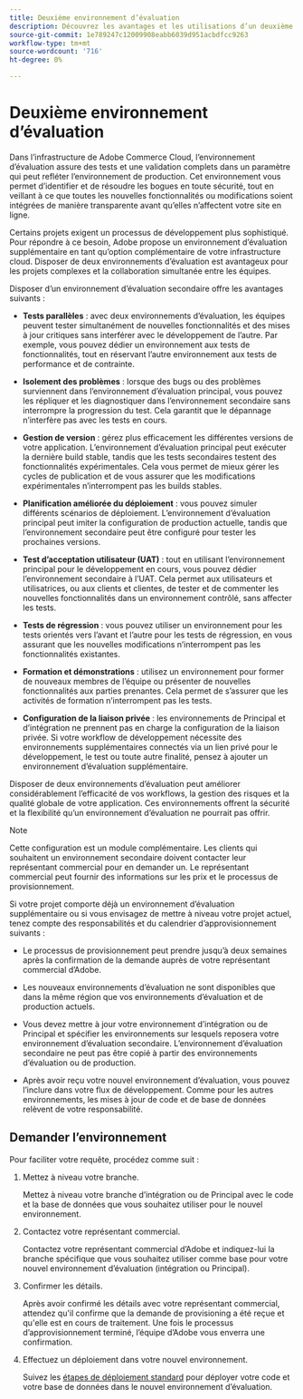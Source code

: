 ```yaml
---
title: Deuxième environnement d’évaluation
description: Découvrez les avantages et les utilisations d’un deuxième environnement d’évaluation pour les tests parallèles, l’isolation des problèmes, le contrôle de version, etc.
source-git-commit: 1e789247c12009908eabb6039d951acbdfcc9263
workflow-type: tm+mt
source-wordcount: '716'
ht-degree: 0%

---
```


# Deuxième environnement d’évaluation

Dans l’infrastructure de Adobe Commerce Cloud, l’environnement d’évaluation assure des tests et une validation complets dans un paramètre qui peut refléter l’environnement de production. Cet environnement vous permet d’identifier et de résoudre les bogues en toute sécurité, tout en veillant à ce que toutes les nouvelles fonctionnalités ou modifications soient intégrées de manière transparente avant qu’elles n’affectent votre site en ligne.

Certains projets exigent un processus de développement plus sophistiqué. Pour répondre à ce besoin, Adobe propose un environnement d’évaluation supplémentaire en tant qu’option complémentaire de votre infrastructure cloud. Disposer de deux environnements d’évaluation est avantageux pour les projets complexes et la collaboration simultanée entre les équipes.

Disposer d’un environnement d’évaluation secondaire offre les avantages suivants :

- **Tests parallèles** : avec deux environnements d’évaluation, les équipes peuvent tester simultanément de nouvelles fonctionnalités et des mises à jour critiques sans interférer avec le développement de l’autre. Par exemple, vous pouvez dédier un environnement aux tests de fonctionnalités, tout en réservant l’autre environnement aux tests de performance et de contrainte.

- **Isolement des problèmes** : lorsque des bugs ou des problèmes surviennent dans l’environnement d’évaluation principal, vous pouvez les répliquer et les diagnostiquer dans l’environnement secondaire sans interrompre la progression du test. Cela garantit que le dépannage n’interfère pas avec les tests en cours.

- **Gestion de version** : gérez plus efficacement les différentes versions de votre application. L’environnement d’évaluation principal peut exécuter la dernière build stable, tandis que les tests secondaires testent des fonctionnalités expérimentales. Cela vous permet de mieux gérer les cycles de publication et de vous assurer que les modifications expérimentales n’interrompent pas les builds stables.

- **Planification améliorée du déploiement** : vous pouvez simuler différents scénarios de déploiement. L’environnement d’évaluation principal peut imiter la configuration de production actuelle, tandis que l’environnement secondaire peut être configuré pour tester les prochaines versions.

- **Test d’acceptation utilisateur (UAT)** : tout en utilisant l’environnement principal pour le développement en cours, vous pouvez dédier l’environnement secondaire à l’UAT. Cela permet aux utilisateurs et utilisatrices, ou aux clients et clientes, de tester et de commenter les nouvelles fonctionnalités dans un environnement contrôlé, sans affecter les tests.

- **Tests de régression** : vous pouvez utiliser un environnement pour les tests orientés vers l’avant et l’autre pour les tests de régression, en vous assurant que les nouvelles modifications n’interrompent pas les fonctionnalités existantes.

- **Formation et démonstrations** : utilisez un environnement pour former de nouveaux membres de l’équipe ou présenter de nouvelles fonctionnalités aux parties prenantes. Cela permet de s’assurer que les activités de formation n’interrompent pas les tests.

- **Configuration de la liaison privée** : les environnements de Principal et d’intégration ne prennent pas en charge la configuration de la liaison privée. Si votre workflow de développement nécessite des environnements supplémentaires connectés via un lien privé pour le développement, le test ou toute autre finalité, pensez à ajouter un environnement d’évaluation supplémentaire.

Disposer de deux environnements d’évaluation peut améliorer considérablement l’efficacité de vos workflows, la gestion des risques et la qualité globale de votre application. Ces environnements offrent la sécurité et la flexibilité qu’un environnement d’évaluation ne pourrait pas offrir.

>[!NOTE]
>
>Cette configuration est un module complémentaire. Les clients qui souhaitent un environnement secondaire doivent contacter leur représentant commercial pour en demander un. Le représentant commercial peut fournir des informations sur les prix et le processus de provisionnement.

Si votre projet comporte déjà un environnement d’évaluation supplémentaire ou si vous envisagez de mettre à niveau votre projet actuel, tenez compte des responsabilités et du calendrier d’approvisionnement suivants :

- Le processus de provisionnement peut prendre jusqu’à deux semaines après la confirmation de la demande auprès de votre représentant commercial d’Adobe.

- Les nouveaux environnements d’évaluation ne sont disponibles que dans la même région que vos environnements d’évaluation et de production actuels.

- Vous devez mettre à jour votre environnement d’intégration ou de Principal et spécifier les environnements sur lesquels reposera votre environnement d’évaluation secondaire. L’environnement d’évaluation secondaire ne peut pas être copié à partir des environnements d’évaluation ou de production.

- Après avoir reçu votre nouvel environnement d’évaluation, vous pouvez l’inclure dans votre flux de développement. Comme pour les autres environnements, les mises à jour de code et de base de données relèvent de votre responsabilité.

## Demander l’environnement

Pour faciliter votre requête, procédez comme suit :

1. Mettez à niveau votre branche.

   Mettez à niveau votre branche d’intégration ou de Principal avec le code et la base de données que vous souhaitez utiliser pour le nouvel environnement.

1. Contactez votre représentant commercial.

   Contactez votre représentant commercial d’Adobe et indiquez-lui la branche spécifique que vous souhaitez utiliser comme base pour votre nouvel environnement d’évaluation (intégration ou Principal).

1. Confirmer les détails.

   Après avoir confirmé les détails avec votre représentant commercial, attendez qu&#39;il confirme que la demande de provisioning a été reçue et qu&#39;elle est en cours de traitement. Une fois le processus d’approvisionnement terminé, l’équipe d’Adobe vous enverra une confirmation.

1. Effectuez un déploiement dans votre nouvel environnement.

   Suivez les [étapes de déploiement standard](../deploy/staging-production.md) pour déployer votre code et votre base de données dans le nouvel environnement d’évaluation.
